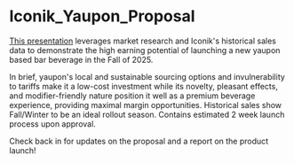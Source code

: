 # Iconik_Yaupon_Proposal

[This presentation](https://github.com/ryanloveriner/Iconik_Yaupon_Proposal/blob/main/New%20Product%20Proposal%20Protected.pdf) leverages market research and Iconik's historical sales data to demonstrate the high earning potential of launching a new yaupon based bar beverage in the Fall of 2025.

In brief, yaupon's local and sustainable sourcing options and invulnerability to tariffs make it a low-cost investment while its novelty, pleasant effects, and modifier-friendly nature position it well as a premium beverage experience, providing maximal margin opportunities. Historical sales show Fall/Winter to be an ideal rollout season. Contains estimated 2 week launch process upon approval.

Check back in for updates on the proposal and a report on the product launch!
